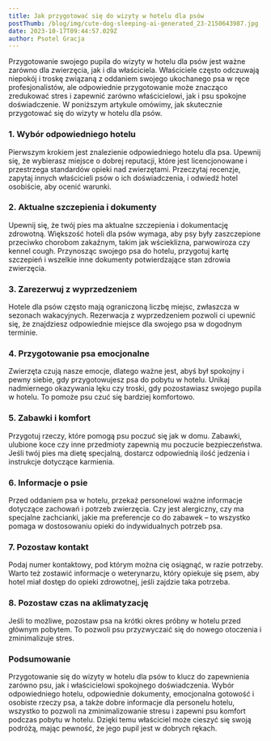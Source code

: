 ```yaml
---
title: Jak przygotować się do wizyty w hotelu dla psów
postThumb: /blog/img/cute-dog-sleeping-ai-generated_23-2150643987.jpg
date: 2023-10-17T09:44:57.029Z
author: Psotel Gracja
---
```

Przygotowanie swojego pupila do wizyty w hotelu dla psów jest ważne zarówno dla zwierzęcia, jak i dla właściciela. Właściciele często odczuwają niepokój i troskę związaną z oddaniem swojego ukochanego psa w ręce profesjonalistów, ale odpowiednie przygotowanie może znacząco zredukować stres i zapewnić zarówno właścicielowi, jak i psu spokojne doświadczenie. W poniższym artykule omówimy, jak skutecznie przygotować się do wizyty w hotelu dla psów.

### 1. Wybór odpowiedniego hotelu

Pierwszym krokiem jest znalezienie odpowiedniego hotelu dla psa. Upewnij się, że wybierasz miejsce o dobrej reputacji, które jest licencjonowane i przestrzega standardów opieki nad zwierzętami. Przeczytaj recenzje, zapytaj innych właścicieli psów o ich doświadczenia, i odwiedź hotel osobiście, aby ocenić warunki.

### 2. Aktualne szczepienia i dokumenty

Upewnij się, że twój pies ma aktualne szczepienia i dokumentację zdrowotną. Większość hoteli dla psów wymaga, aby psy były zaszczepione przeciwko chorobom zakaźnym, takim jak wścieklizna, parwowiroza czy kennel cough. Przynosząc swojego psa do hotelu, przygotuj kartę szczepień i wszelkie inne dokumenty potwierdzające stan zdrowia zwierzęcia.

### 3. Zarezerwuj z wyprzedzeniem

Hotele dla psów często mają ograniczoną liczbę miejsc, zwłaszcza w sezonach wakacyjnych. Rezerwacja z wyprzedzeniem pozwoli ci upewnić się, że znajdziesz odpowiednie miejsce dla swojego psa w dogodnym terminie.

### 4. Przygotowanie psa emocjonalne

Zwierzęta czują nasze emocje, dlatego ważne jest, abyś był spokojny i pewny siebie, gdy przygotowujesz psa do pobytu w hotelu. Unikaj nadmiernego okazywania lęku czy troski, gdy pozostawiasz swojego pupila w hotelu. To pomoże psu czuć się bardziej komfortowo.

### 5. Zabawki i komfort

Przygotuj rzeczy, które pomogą psu poczuć się jak w domu. Zabawki, ulubione koce czy inne przedmioty zapewnią mu poczucie bezpieczeństwa. Jeśli twój pies ma dietę specjalną, dostarcz odpowiednią ilość jedzenia i instrukcje dotyczące karmienia.

### 6. Informacje o psie

Przed oddaniem psa w hotelu, przekaż personelowi ważne informacje dotyczące zachowań i potrzeb zwierzęcia. Czy jest alergiczny, czy ma specjalne zachcianki, jakie ma preferencje co do zabawek – to wszystko pomaga w dostosowaniu opieki do indywidualnych potrzeb psa.

### 7. Pozostaw kontakt

Podaj numer kontaktowy, pod którym można cię osiągnąć, w razie potrzeby. Warto też zostawić informacje o weterynarzu, który opiekuje się psem, aby hotel miał dostęp do opieki zdrowotnej, jeśli zajdzie taka potrzeba.

### 8. Pozostaw czas na aklimatyzację

Jeśli to możliwe, pozostaw psa na krótki okres próbny w hotelu przed głównym pobytem. To pozwoli psu przyzwyczaić się do nowego otoczenia i zminimalizuje stres.

### Podsumowanie

Przygotowanie się do wizyty w hotelu dla psów to klucz do zapewnienia zarówno psu, jak i właścicielowi spokojnego doświadczenia. Wybór odpowiedniego hotelu, odpowiednie dokumenty, emocjonalna gotowość i osobiste rzeczy psa, a także dobre informacje dla personelu hotelu, wszystko to pozwoli na zminimalizowanie stresu i zapewni psu komfort podczas pobytu w hotelu. Dzięki temu właściciel może cieszyć się swoją podróżą, mając pewność, że jego pupil jest w dobrych rękach.